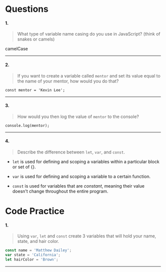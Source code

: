 # Questions

#### 1.

>What type of variable name casing do you use in JavaScript? (think of snakes or camels)

camelCase

---

#### 2.

>If you want to create a variable called `mentor` and set its value equal to the name of your mentor, how would you do that?

`const mentor = 'Kevin Lee';`

---

#### 3.

>How would you then log the value of `mentor` to the console?

`console.log(mentor);`

---

#### 4.

>Describe the difference between `let`, `var`, and `const`.

* `let` is used for defining and scoping a variables within a particular block or set of {}.

* `var` is used for defining and scoping a variable to a certain function.

* `const` is used for variables that are _constant_, meaning their value doesn't change throughout the entire program.

# Code Practice

#### 1.

>Using `var`, `let` and `const` create 3 variables that will hold your name, state, and hair color.

```js
const name = 'Matthew Dailey';
var state = 'California';
let hairColor = 'Brown';
```

---
